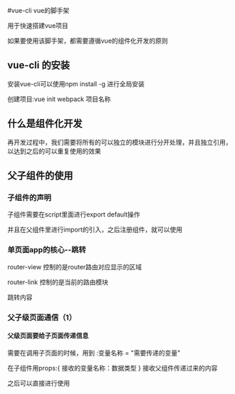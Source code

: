#vue-cli vue的脚手架

  用于快速搭建vue项目

  如果要使用该脚手架，都需要遵循vue的组件化开发的原则

## vue-cli 的安装

  安装vue-cli可以使用npm install -g 进行全局安装

  创建项目:vue init webpack 项目名称

## 什么是组件化开发

  再开发过程中，我们需要将所有的可以独立的模块进行分开处理，并且独立引用，以达到之后的可以重复使用的效果

## 父子组件的使用

### 子组件的声明

  子组件需要在script里面进行export default操作

  并且在父组件里进行import的引入，之后注册组件，就可以使用

### 单页面app的核心--跳转

  router-view 控制的是router路由对应显示的区域

  router-link 控制的是当前的路由模块

  <router-link to="路由地址">跳转内容</router-link>

### 父子级页面通信（1）

#### 父级页面要给子页面传递信息

  需要在调用子页面的时候，用到 :变量名称 = "需要传递的变量"

  在子组件用props:{ 接收的变量名称：数据类型 } 接收父组件传递过来的内容

  之后可以直接进行使用
